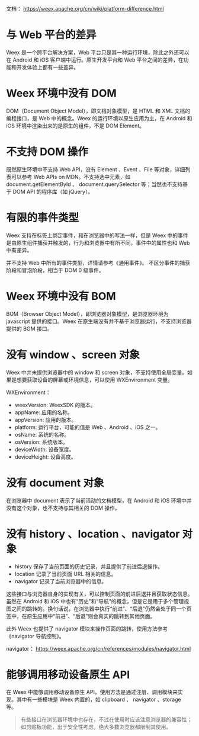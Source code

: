 
文档： https://weex.apache.org/cn/wiki/platform-difference.html



# 与 Web 平台的差异

Weex 是一个跨平台解决方案，Web 平台只是其一种运行环境，除此之外还可以在 Android 和 iOS 客户端中运行。原生开发平台和 Web 平台之间的差异，在功能和开发体验上都有一些差异。


# Weex 环境中没有 DOM

DOM（Document Object Model），即文档对象模型，是 HTML 和 XML 文档的编程接口，是 Web 中的概念。Weex 的运行环境以原生应用为主，在 Android 和 iOS 环境中渲染出来的是原生的组件，不是 DOM Element。


# 不支持 DOM 操作

既然原生环境中不支持 Web API，没有 Element 、Event 、File 等对象，详细列表可以参考 Web APIs on MDN。不支持选中元素，如 document.getElementById 、 document.querySelector 等；当然也不支持基于 DOM API 的程序库（如 jQuery）。

# 有限的事件类型

Weex 支持在标签上绑定事件，和在浏览器中的写法一样，但是 Weex 中的事件是由原生组件捕获并触发的，行为和浏览器中有所不同，事件中的属性也和 Web 中有差异。

并不支持 Web 中所有的事件类型，详情请参考《通用事件》。
不区分事件的捕获阶段和冒泡阶段，相当于 DOM 0 级事件。


# Weex 环境中没有 BOM

BOM（Browser Object Model），即浏览器对象模型，是浏览器环境为 javascript 提供的接口。Weex 在原生端没有并不基于浏览器运行，不支持浏览器提供的 BOM 接口。


# 没有 window 、screen 对象

Weex 中并未提供浏览器中的 window 和 screen 对象，不支持使用全局变量。如果是想要获取设备的屏幕或环境信息，可以使用 WXEnvironment 变量。

WXEnvironment：
- weexVersion: WeexSDK 的版本。
- appName: 应用的名称。
- appVersion: 应用的版本。
- platform: 运行平台，可能的值是 Web 、Android 、iOS 之一。
- osName: 系统的名称。
- osVersion: 系统版本。
- deviceWidth: 设备宽度。
- deviceHeight: 设备高度。


# 没有 document 对象

在浏览器中 document 表示了当前活动的文档模型，在 Android 和 iOS 环境中并没有这个对象，也不支持与其相关的 DOM 操作。


# 没有 history 、location 、navigator 对象

- history 保存了当前页面的历史记录，并且提供了前进后退操作。
- location 记录了当前页面 URL 相关的信息。
- navigator 记录了当前浏览器中的信息。

这些接口与浏览器自身的实现有关，可以控制页面的前进后退并且获取状态信息。虽然在 Android 和 iOS 中也有“历史”和“导航”的概念，但是它是用于多个管理视图之间的跳转的。换句话说，在浏览器中执行“前进”、“后退”仍然会处于同一个页签中，在原生应用中“前进”、“后退”则会真实的跳转到其他页面。

此外 Weex 也提供了 navigator 模块来操作页面的跳转，使用方法参考《navigator 导航控制》。

navigator： https://weex.apache.org/cn/references/modules/navigator.html


# 能够调用移动设备原生 API

在 Weex 中能够调用移动设备原生 API，使用方法是通过注册、调用模块来实现。其中有一些模块是 Weex 内置的，如 clipboard 、 navigator 、storage 等。

> 有些接口在浏览器环境中也存在，不过在使用时应该注意浏览器的兼容性；如剪贴板功能，出于安全性考虑，绝大多数浏览器都限制其使用。